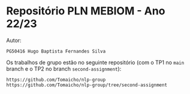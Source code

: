 # Repositório PLN MEBIOM - Ano 22/23
Autor:
```
PG50416 Hugo Baptista Fernandes Silva
```

Os trabalhos de grupo estão no seguinte repositório (com o TP1 no `main` branch e o TP2 no branch `second-assignment`):
```
https://github.com/Tomaicho/nlp-group
https://github.com/Tomaicho/nlp-group/tree/second-assignment
```